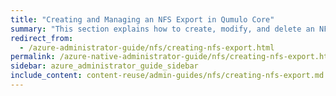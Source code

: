 ```yaml
---
title: "Creating and Managing an NFS Export in Qumulo Core"
summary: "This section explains how to create, modify, and delete an NFS export by using the Qumulo Core Web UI."
redirect_from:
  - /azure-administrator-guide/nfs/creating-nfs-export.html
permalink: /azure-native-administrator-guide/nfs/creating-nfs-export.html
sidebar: azure_administrator_guide_sidebar
include_content: content-reuse/admin-guides/nfs/creating-nfs-export.md
---
```


